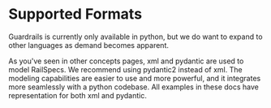 # Supported Formats


Guardrails is currently only available in python, but we do want to expand to other languages as demand becomes apparent. 

As you've seen in other concepts pages, xml and pydantic are used to model RailSpecs. We recommend using pydantic2 instead of xml. The modeling capabilities are easier to use and more powerful, and it integrates more seamlessly with a python codebase. All examples in these docs have representation for both xml and pydantic.